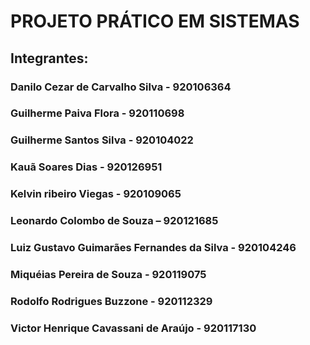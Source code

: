# PROJETO PRÁTICO EM SISTEMAS

## Integrantes: 

### Danilo Cezar de Carvalho Silva - 920106364
### Guilherme Paiva Flora - 920110698
### Guilherme Santos Silva - 920104022
### Kauã Soares Dias - 920126951
### Kelvin ribeiro Viegas - 920109065
### Leonardo Colombo de Souza – 920121685
### Luiz Gustavo Guimarães Fernandes da Silva - 920104246
### Miquéias Pereira de Souza - 920119075
### Rodolfo Rodrigues Buzzone - 920112329
### Victor Henrique Cavassani de Araújo - 920117130
